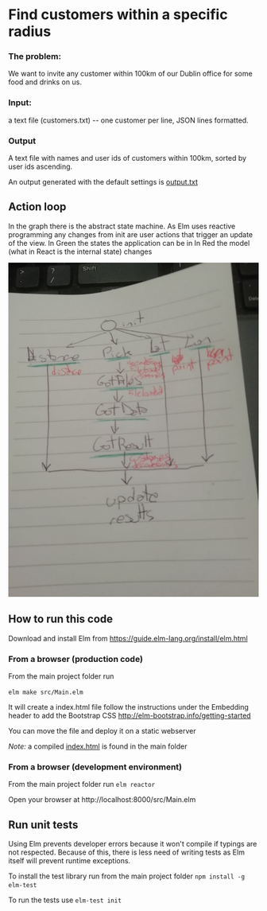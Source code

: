 # Find customers within a specific radius

### The problem:
We want to invite any customer within 100km of our Dublin office for some food and drinks on us.

### Input:
 a text file (customers.txt) -- one customer per line, JSON lines formatted.

### Output 
 A text file with names and user ids of customers within 100km, sorted by user ids ascending.

An output generated with the default settings is [output.txt](./output.txt)

## Action loop
In the graph there is the abstract state machine.
As Elm uses reactive programming any changes from init are user actions that trigger an update of the view.
In Green the states the application can be in
In Red the model (what in React is the internal state) changes

![State Machine](state_machine.jpg)

## How to run this code
 Download and install Elm from https://guide.elm-lang.org/install/elm.html

### From a browser (production code)
From the main project folder run 

```elm make src/Main.elm```

It will create a index.html file follow the instructions under the Embedding header to add the Bootstrap CSS http://elm-bootstrap.info/getting-started

You can move the file and deploy it on a static webserver

*Note:* a compiled [index.html](./index.html) is found in the main folder

### From a browser (development environment)
From the main project folder run 
```elm reactor```

Open your browser at http://localhost:8000/src/Main.elm

## Run unit tests
Using Elm prevents developer errors because it won't compile if typings are not respected.
Because of this, there is less need of writing tests as Elm itself will prevent runtime exceptions.

To install the test library run from the main project folder
```npm install -g elm-test```

To run the tests use
```elm-test init```